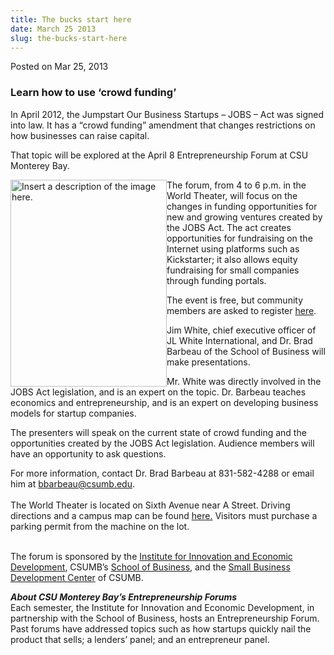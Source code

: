 ```yaml
---
title: The bucks start here
date: March 25 2013
slug: the-bucks-start-here
---
```


 



<span class="date">Posted on Mar 25, 2013    </span>
<h3>Learn how to use &#x2018;crowd funding&#x2019;</h3>
<p>In April 2012, the Jumpstart Our Business Startups &#x2013; JOBS &#x2013; Act
was signed into law. It has a &#x201C;crowd funding&#x201D; amendment that
changes restrictions on how businesses can raise capital.</p>
<p>That topic will be explored at the April 8 Entrepreneurship
Forum at CSU Monterey Bay.</p>
<p><img alt="Insert a description of the image here." src="https://news.csumb.edu/sites/default/files/65/attachments/news/images/funding_0.jpg" style="float:left; width:250px; height:331px">The forum, from 4
to 6 p.m. in the World Theater, will focus on the changes in
funding opportunities for new and growing ventures created by the
JOBS Act. The act creates opportunities for fundraising on the
Internet using platforms such as Kickstarter; it also allows equity
fundraising for small companies through funding portals.</img></p>
<p>The event is free, but community members are asked to register
<a href="https://tinyurl.com/Crowdcsumb" rel="nofollow">here</a>.</p>
<p>Jim White, chief executive officer of JL White International,
and Dr. Brad Barbeau of the School of Business will make
presentations.</p>
<p>Mr. White was directly involved in the JOBS Act legislation, and
is an expert on the topic. Dr. Barbeau teaches economics and
entrepreneurship, and is an expert on developing business models
for startup companies.</p>
<p>The presenters will speak on the current state of crowd funding
and the opportunities created by the JOBS Act legislation. Audience
members will have an opportunity to ask questions.</p>
<p>For more information, contact Dr. Brad Barbeau at 831-582-4288
or email him at <a href="mailto:bbarbeau@csumb.edu">bbarbeau@csumb.edu</a>.<br>
<br>
The World Theater is located on Sixth Avenue near A Street. Driving
directions and a campus map can be found <a href="https://csumb.edu/map" rel="nofollow">here.</a> Visitors must
purchase a parking permit from the machine on the lot.</br></br></p>
<p>The forum is sponsored by the <a href="https://innovation.csumb.edu/" rel="nofollow">Institute for
Innovation and Economic Development</a>, CSUMB&#x2019;s <a href="https://business.csumb.edu/" rel="nofollow">School of Business</a>,
and the <a href="https://sbdc.csumb.edu/" rel="nofollow">Small
Business Development Center</a> of CSUMB.</p>
<p><strong><em>About CSU Monterey Bay&#x2019;s Entrepreneurship
Forums</em></strong><br>
Each semester, the Institute for Innovation and Economic
Development, in partnership with the School of Business, hosts an
Entrepreneurship Forum. Past forums have addressed topics such as
how startups quickly nail the product that sells; a lenders&#x2019; panel;
and an entrepreneur panel.</br></p>





 
